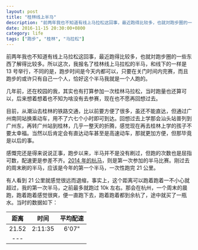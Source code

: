 ```yaml
---
layout: post
title: "桂林线上半马"
description: "前两年我也不知道有线上马拉松这回事，最近跑得比较多，也就対跑步圈的一些东西了解得比较多。所以这次，我报名了桂林线上马拉松的半马，和线下的一样是 13 号举行，不同的是，跑步时间是今天内都可以，只要在关门时间内完赛，而且跑步的或许只有自己一个人，恰好这个半马我就是一个人跑的。"
date: 2016-11-15 20:30:00+0800
category: life
tags: ["跑步", "桂林", "马拉松"]
---
```


前两年我也不知道有线上马拉松这回事，最近跑得比较多，也就対跑步圈的一些东西了解得比较多。所以这次，我报名了桂林线上马拉松的半马，和线下的一样是 13 号举行，不同的是，跑步时间是今天内都可以，只要在关门时间内完赛，而且跑步的或许只有自己一个人，恰好这个半马我就是一个人跑的。

几年前，还在校园的我，其实也有打算参加一次桂林马拉松，当时跑量也还算可以，后来想着想着也不知为啥没有去参赛，现在也不愿再回想过去。

目前，从潮汕去桂林的铁路交通，比以前要方便了很多，虽还不能直达，但通过广州南同站换乘动车，用不了六七个小时即可到达。回想过去上学那会汕头站普列到广州东，再转广州站到桂林，几乎一整天的折腾，感觉现在再去桂林上学的孩子不要太幸福。当然以后肯定会有直达动车甚至是高速动车，那就更加方便，但那毕竟是以后的事。

感慨完还是得来说说正事，跑步以来，半马并不是没有刷过，但跑的次数也是屈指可数，配速更是参差不齐。[2014 年的杭马](/2014hzim.html)，则是第一次参加的半马比赛。刚过去的周末刷的半马，应该是今年的第一个半马，一次性跑完 21 公里。

有人看到 21 公里就感觉很远而退缩，事实上，这个距离可以跑着跑着一不小心就超过，我的第一次半马，之前最多就跑过 10k 左右。那会在杭州，一个周末的晨跑，跑着跑着感觉很爽，便一直跑下去，跑着跑着都到余杭了，途中就买了一瓶水。当时的数据如下：

|距离|时间|平均配速|
|:--:|:--:|:----:|
|21.52|2:11:35|6'07"|
|---